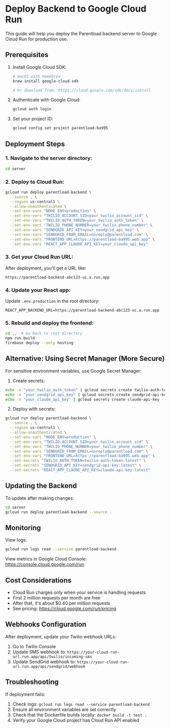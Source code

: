 # Deploy Backend to Google Cloud Run

This guide will help you deploy the Parentload backend server to Google Cloud Run for production use.

## Prerequisites

1. Install Google Cloud SDK:
   ```bash
   # macOS with Homebrew
   brew install google-cloud-sdk
   
   # Or download from: https://cloud.google.com/sdk/docs/install
   ```

2. Authenticate with Google Cloud:
   ```bash
   gcloud auth login
   ```

3. Set your project ID:
   ```bash
   gcloud config set project parentload-ba995
   ```

## Deployment Steps

### 1. Navigate to the server directory:
```bash
cd server
```

### 2. Deploy to Cloud Run:
```bash
gcloud run deploy parentload-backend \
  --source . \
  --region us-central1 \
  --allow-unauthenticated \
  --set-env-vars "NODE_ENV=production" \
  --set-env-vars "TWILIO_ACCOUNT_SID=your_twilio_account_sid" \
  --set-env-vars "TWILIO_AUTH_TOKEN=your_twilio_auth_token" \
  --set-env-vars "TWILIO_PHONE_NUMBER=your_twilio_phone_number" \
  --set-env-vars "SENDGRID_API_KEY=your_sendgrid_api_key" \
  --set-env-vars "SENDGRID_FROM_EMAIL=noreply@parentload.com" \
  --set-env-vars "FRONTEND_URL=https://parentload-ba995.web.app" \
  --set-env-vars "REACT_APP_CLAUDE_API_KEY=your_claude_api_key"
```

### 3. Get your Cloud Run URL:
After deployment, you'll get a URL like:
```
https://parentload-backend-abc123-uc.a.run.app
```

### 4. Update your React app:
Update `.env.production` in the root directory:
```env
REACT_APP_BACKEND_URL=https://parentload-backend-abc123-uc.a.run.app
```

### 5. Rebuild and deploy the frontend:
```bash
cd ..  # Go back to root directory
npm run build
firebase deploy --only hosting
```

## Alternative: Using Secret Manager (More Secure)

For sensitive environment variables, use Google Secret Manager:

1. Create secrets:
```bash
echo -n "your_twilio_auth_token" | gcloud secrets create twilio-auth-token --data-file=-
echo -n "your_sendgrid_api_key" | gcloud secrets create sendgrid-api-key --data-file=-
echo -n "your_claude_api_key" | gcloud secrets create claude-api-key --data-file=-
```

2. Deploy with secrets:
```bash
gcloud run deploy parentload-backend \
  --source . \
  --region us-central1 \
  --allow-unauthenticated \
  --set-env-vars "NODE_ENV=production" \
  --set-env-vars "TWILIO_ACCOUNT_SID=your_twilio_account_sid" \
  --set-env-vars "TWILIO_PHONE_NUMBER=your_twilio_phone_number" \
  --set-env-vars "SENDGRID_FROM_EMAIL=noreply@parentload.com" \
  --set-env-vars "FRONTEND_URL=https://parentload-ba995.web.app" \
  --set-secrets "TWILIO_AUTH_TOKEN=twilio-auth-token:latest" \
  --set-secrets "SENDGRID_API_KEY=sendgrid-api-key:latest" \
  --set-secrets "REACT_APP_CLAUDE_API_KEY=claude-api-key:latest"
```

## Updating the Backend

To update after making changes:
```bash
cd server
gcloud run deploy parentload-backend --source .
```

## Monitoring

View logs:
```bash
gcloud run logs read --service parentload-backend
```

View metrics in Google Cloud Console:
https://console.cloud.google.com/run

## Cost Considerations

- Cloud Run charges only when your service is handling requests
- First 2 million requests per month are free
- After that, it's about $0.40 per million requests
- See pricing: https://cloud.google.com/run/pricing

## Webhooks Configuration

After deployment, update your Twilio webhook URLs:

1. Go to Twilio Console
2. Update SMS webhook to: `https://your-cloud-run-url.run.app/api/twilio/incoming-sms`
3. Update SendGrid webhook to: `https://your-cloud-run-url.run.app/api/sendgrid/webhook`

## Troubleshooting

If deployment fails:
1. Check logs: `gcloud run logs read --service parentload-backend`
2. Ensure all environment variables are set correctly
3. Check that the Dockerfile builds locally: `docker build -t test .`
4. Verify your Google Cloud project has Cloud Run API enabled